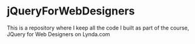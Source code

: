 # jQueryForWebDesigners
This is a repository where I keep all the code I built as part of the course, JQuery for Web Designers on Lynda.com 
